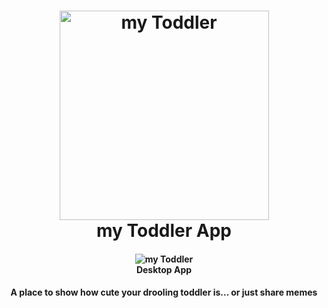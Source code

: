 <h1 align="center">
    <img alt="my Toddler" src="https://res.cloudinary.com/yagoananias/image/upload/v1588553359/assets/Ativo_1_lh0u1x.png" height="335"/>
    <br>
    my Toddler App
</h1>

<h4 align="center">
    <img alt="my Toddler" src="https://res.cloudinary.com/yagoananias/image/upload/v1588553272/github%20mocks/laptop-mock_vgbils.jpg" />
    <br>
    Desktop App
</h4>

<h4 align="center">
  A place to show how cute your drooling toddler is... or just share memes
</h4>
